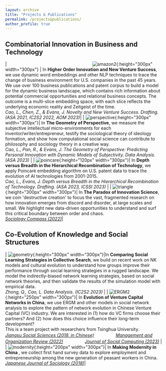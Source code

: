 ```yaml
---
layout: archive
title: "Projects & Publications"
permalink: /projects&publications/
author_profile: true
---
```


Combinatorial Innovation in Business and Technology
------

|  <img width=270/>![amazon2](amazon2.png){:height="300px" width="300px"} | In <strong>Higher Order Innovation and New Venture Success</strong>, we use dynamic word embeddings and other NLP techniques to trace the change of business environment for U.S. companies in the past 45 years. We use over 100 business publications and patent corpus to build a model for the dynamic business landscape, which contains rich information about potential commercial opportunities and relational business concepts. The outcome is a multi-slice embedding space, with each slice reflects the underlying economic reality and Zeitgeist of the time.<br>*Cao, L., Chen, Z., & Evans, J. Novelty and New Venture Success. Drafting. (ASA 2021, IC2S2 2022, AOM 2023)*| 
| ![perspective](perspective.png){:height="300px" width="300px"}| In <strong>The Geometry of Perspective</strong>, we measure the subjective intellectual micro-environments for each inventor/writer/entrepreneur, testify the sociological theory of ideology formation, and show how computational social science can contribute to philosophy and sociology theory in a creative way. <br>*Cao, L., Pan, R., & Evans, J. The Geometry of Perspective: Predicting Personal Innovation with Dynamic Models of Subjectivity. Data Analysis. (ASA 2023)* | 
| ![poincare](poincare.png){:height="120px" width="300px"}| In <strong>Depth versus Breadth in the Hierarchical Recombination of Technology</strong>, we apply Poincaré embedding algorithm on U.S. patent data to trace the evolution of AI technologies from 2001-2015. <br>*Cao, L., Evans, J. Depth versus Breadth in the Hierarchical Recombination of Technology. Drafting. (ASA 2023, ICSSI 2023)* | 
| ![triangle](triangle.jpg){:height="300px" width="300px"}| In <strong>The Paradox of Innovation Science</strong>, we coin 'destructive creation' to focus the vast, fragmented research on how innovation emerges from discord and disorder, at large scales and small. We highlight new data-driven opportunities to understand and surf this critical boundary between order and chaos. <br>*[Sociology Compass (2022)](https://compass.onlinelibrary.wiley.com/doi/full/10.1111/soc4.13043)*| 


Co-Evolution of Knowledge and Social Structures
------

| ![geometry](NKQ_conceptual.png){:height="300px" width="300px"}|In <strong>Comparing Social Learning Strategies in Collective Search</strong>, we build on recent work on NK models and cultural evolution to understand how groups improve their performance through social learning strategies in a rugged landscape. We model the indirectly-biased network learning strategies, based on social network theories, and then validate the results of the simulation model with empirical data. <br> *Zhong, Q., Cao, L. Data Analysis. (IC2S2 2023)* | 
| ![ERGM2](ERGM2.png){:height="250px" width="300px"}| In <strong> Evolution of Venture Capital Networks in China</strong>, we use ERGM and other models in social network analysis to explore the pattern of network evolution in Chinese Venture Capital (VC) industry. We are interested in (1) how do VC firms choose their partners? And (2) how does this choice influence their long-term development? <br> This is a team project with researchers from Tsinghua University. <br> *[Jiangsu Social Sciences (2018, in Chinese)](http://socialbigdata.cn/css/team/doc/luo/%E5%B5%8C%E5%85%A5%E6%80%A7%E5%A6%82%E4%BD%95%E5%BD%B1%E5%93%8DVC%E9%97%B4%E7%9A%84%E8%81%94%E5%90%88%E6%8A%95%E8%B5%84_%E7%BD%97%E5%AE%B6%E5%BE%B7.pdf)* 　&nbsp; 　&nbsp; 　&nbsp; *[Management and Organization Review (2022)](https://www.cambridge.org/core/journals/management-and-organization-review/article/how-venture-capital-firms-choose-syndication-partners-the-moderating-effects-of-institutional-uncertainty-and-investment-preference/890DDCFD04F3EF14BB350ED1602193CF)* 　&nbsp; 　&nbsp; 　&nbsp; *[Journal of Social Computing (2023)](https://ieeexplore.ieee.org/abstract/document/10241349)* |
| ![modernity](modernity.png){:height="200px" width="300px"}| In <strong> Making Modernity in China </strong>, we collect first hand survey data to explore employment and entrepreneurship among the new generation of peasant workers in China. <br> *[Japanese Journal of Sociology (2018)](https://onlinelibrary.wiley.com/doi/full/10.1111/ijjs.12077)*| 